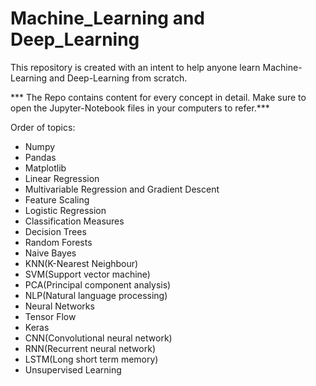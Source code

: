 # Machine_Learning and Deep_Learning
This repository is created with an intent to help anyone learn Machine-Learning and Deep-Learning from scratch.

*** The Repo contains content for every concept in detail. Make sure to open the Jupyter-Notebook files in your computers to refer.***

Order of topics:
- Numpy
- Pandas
- Matplotlib
- Linear Regression
- Multivariable Regression and Gradient Descent
- Feature Scaling
- Logistic Regression
- Classification Measures
- Decision Trees
- Random Forests
- Naive Bayes
- KNN(K-Nearest Neighbour)
- SVM(Support vector machine)
- PCA(Principal component analysis)
- NLP(Natural language processing)
- Neural Networks
- Tensor Flow
- Keras
- CNN(Convolutional neural network)
- RNN(Recurrent neural network)
- LSTM(Long short term memory)
- Unsupervised Learning
